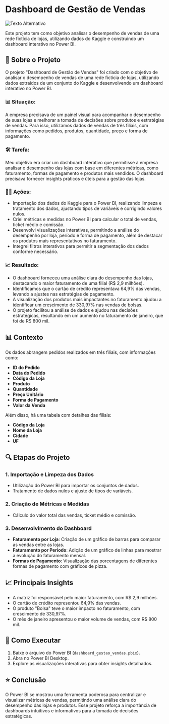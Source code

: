 # Dashboard de Gestão de Vendas

![Texto Alternativo](dashboard_gestão_vendas.JPG)

Este projeto tem como objetivo analisar o desempenho de vendas de uma rede fictícia de lojas, utilizando dados do Kaggle e construindo um dashboard interativo no Power BI.

## 📌 Sobre o Projeto

O projeto "Dashboard de Gestão de Vendas" foi criado com o objetivo de analisar o desempenho de vendas de uma rede fictícia de lojas, utilizando dados extraídos de um conjunto do Kaggle e desenvolvendo um dashboard interativo no Power BI.

### 📊 Situação:
A empresa precisava de um painel visual para acompanhar o desempenho de suas lojas e melhorar a tomada de decisões sobre produtos e estratégias de vendas. Para isso, utilizamos dados de vendas de três filiais, com informações como pedidos, produtos, quantidade, preço e forma de pagamento.

### 🛠️ Tarefa:
Meu objetivo era criar um dashboard interativo que permitisse à empresa analisar o desempenho das lojas com base em diferentes métricas, como faturamento, formas de pagamento e produtos mais vendidos. O dashboard precisava fornecer insights práticos e úteis para a gestão das lojas.

### 👨‍💻 Ações:
- Importação dos dados do Kaggle para o Power BI, realizando limpeza e tratamento dos dados, ajustando tipos de variáveis e corrigindo valores nulos.
- Criei métricas e medidas no Power BI para calcular o total de vendas, ticket médio e comissão.
- Desenvolvi visualizações interativas, permitindo a análise do desempenho por loja, período e forma de pagamento, além de destacar os produtos mais representativos no faturamento.
- Integrei filtros interativos para permitir a segmentação dos dados conforme necessário.

### 📈 Resultado:
- O dashboard forneceu uma análise clara do desempenho das lojas, destacando o maior faturamento de uma filial (R$ 2,9 milhões).
- Identificamos que o cartão de crédito representava 64,9% das vendas, levando a ajustes nas estratégias de pagamento.
- A visualização dos produtos mais impactantes no faturamento ajudou a identificar um crescimento de 330,97% nas vendas de bolsas.
- O projeto facilitou a análise de dados e ajudou nas decisões estratégicas, resultando em um aumento no faturamento de janeiro, que foi de R$ 800 mil.

## 📊 Contexto

Os dados abrangem pedidos realizados em três filiais, com informações como:

- **ID do Pedido**
- **Data do Pedido**
- **Código da Loja**
- **Produto**
- **Quantidade**
- **Preço Unitário**
- **Forma de Pagamento**
- **Valor da Venda**

Além disso, há uma tabela com detalhes das filiais:

- **Código da Loja**
- **Nome da Loja**
- **Cidade**
- **UF**

## 🔍 Etapas do Projeto

### 1. Importação e Limpeza dos Dados

- Utilização do Power BI para importar os conjuntos de dados.
- Tratamento de dados nulos e ajuste de tipos de variáveis.

### 2. Criação de Métricas e Medidas

- Cálculo do valor total das vendas, ticket médio e comissão.

### 3. Desenvolvimento do Dashboard

- **Faturamento por Loja**: Criação de um gráfico de barras para comparar as vendas entre as lojas.
- **Faturamento por Período**: Adição de um gráfico de linhas para mostrar a evolução do faturamento mensal.
- **Formas de Pagamento**: Visualização das porcentagens de diferentes formas de pagamento com gráficos de pizza.

## 📈 Principais Insights

- A matriz foi responsável pelo maior faturamento, com R$ 2,9 milhões.
- O cartão de crédito representou 64,9% das vendas.
- O produto "Bolsa" teve o maior impacto no faturamento, com crescimento de 330,97%.
- O mês de janeiro apresentou o maior volume de vendas, com R$ 800 mil.

## 🚀 Como Executar

1. Baixe o arquivo do Power BI (`dashboard_gestao_vendas.pbix`).
2. Abra no Power BI Desktop.
3. Explore as visualizações interativas para obter insights detalhados.

## ⭐ Conclusão

O Power BI se mostrou uma ferramenta poderosa para centralizar e visualizar métricas de vendas, permitindo uma análise clara do desempenho das lojas e produtos. Esse projeto reforça a importância de dashboards intuitivos e informativos para a tomada de decisões estratégicas.
